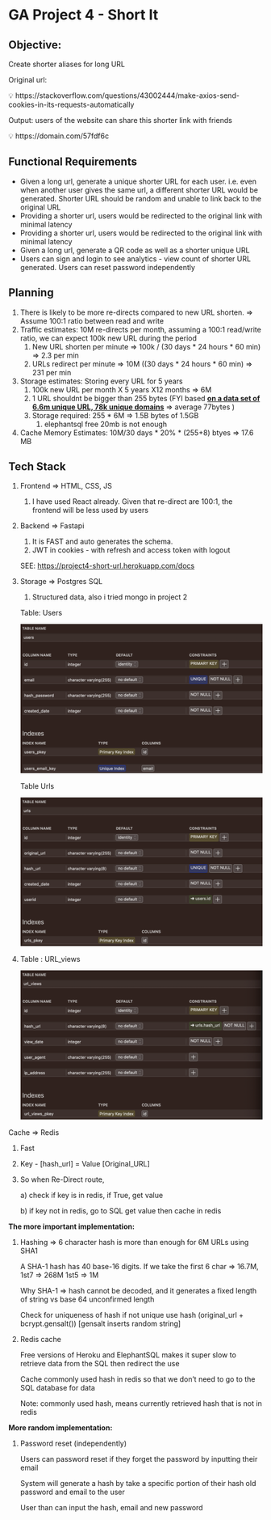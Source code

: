 # GA Project 4 - Short It

## Objective:

Create shorter aliases for long URL

Original url:

<aside>
💡 https://stackoverflow.com/questions/43002444/make-axios-send-cookies-in-its-requests-automatically

</aside>

Output: users of the website can share this shorter link with friends

<aside>
💡 https://domain.com/57fdf6c

</aside>

## Functional Requirements

- Given a long url, generate a unique shorter URL for each user. i.e. even when another user gives the same url, a different shorter URL would be generated. Shorter URL should be random and unable to link back to the original URL
- Providing a shorter url, users would be redirected to the original link with minimal latency
- Providing a shorter url, users would be redirected to the original link with minimal latency
- Given a long url, generate a QR code as well as a shorter unique URL
- Users can sign and login to see analytics - view count of shorter URL generated. Users can reset password independently

## Planning

1. There is likely to be more re-directs compared to new URL shorten. ⇒ Assume 100:1 ratio between read and write 
2. Traffic estimates: 10M re-directs per month, assuming a 100:1 read/write ratio, we can expect 100k new URL during the period 
    1. New URL shorten per minute ⇒ 100k / (30 days * 24 hours * 60 min) ⇒ 2.3 per min
    2. URLs redirect per minute ⇒ 10M ((30 days * 24 hours * 60 min) ⇒ 231 per min
3. Storage estimates: Storing every URL for 5 years 
    1. 100k new URL per month X 5 years X12 months ⇒ 6M 
    2. 1 URL shouldnt be bigger than 255 bytes (FYI based **[on a data set of 6.6m unique URL, 78k unique domains](http://www.supermind.org/blog/740/average-length-of-a-url-part-2)** ⇒ average 77bytes )
    3. Storage required:  255 * 6M ⇒ 1.5B bytes of 1.5GB 
        1. elephantsql free 20mb is not enough 
4. Cache Memory Estimates: 10M/30 days * 20% * (255+8) btyes ⇒ 17.6 MB

## Tech Stack

1. Frontend ⇒ HTML, CSS, JS
    1. I have used React already. Given that re-direct are 100:1, the frontend will be less used by users
2. Backend ⇒ Fastapi 
    1. It is FAST and auto generates the schema. 
    2. JWT in cookies - with refresh and access token with logout 
    
    SEE: https://project4-short-url.herokuapp.com/docs
    
3. Storage ⇒ Postgres SQL 
    1. Structured data, also i tried mongo in project 2 
    
    Table: Users
    
    ![Untitled](GA%20Project%204%20-%20Short%20It/Untitled.png)
    
    Table Urls
    
    ![Untitled](GA%20Project%204%20-%20Short%20It/Untitled%201.png)
    
4. Table : URL_views
    
    ![Untitled](GA%20Project%204%20-%20Short%20It/Untitled%202.png)
    

Cache ⇒ Redis

1. Fast 
2. Key - [hash_url] = Value [Original_URL] 
3. So when Re-Direct route, 
    
    a) check if key is in redis, if True, get value 
    
    b) if key not in redis, go to SQL get value then cache in redis 
    

**The more important implementation:**

1. Hashing ⇒ 6 character hash is more than enough for 6M URLs using SHA1
    
    A SHA-1 hash has 40 base-16 digits. If we take the first 6 char => 16.7M, 1st7 => 268M 1st5 => 1M
    
    Why SHA-1 => hash cannot be decoded, and it generates a fixed length of string vs base 64 unconfirmed length
    
    Check for uniqueness of hash if not unique use hash (original_url + bcrypt.gensalt()) [gensalt inserts random string] 
    
2. Redis cache
    
    Free versions of Heroku and ElephantSQL makes it super slow to retrieve data from the SQL then redirect the use
    
    Cache commonly used hash in redis so that we don’t need to go to the SQL database for data
    
    Note: commonly used hash, means currently retrieved hash that is not in redis 
    

**More random implementation:**

1. Password reset (independently)
    
    Users can password reset if they forget the password by inputting their email
    
    System will generate a hash by take a specific portion of their hash old password and email to the user
    
    User than can input the hash, email and new password
